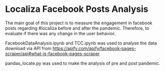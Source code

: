 # Localiza Facebook Posts Analysis

The main goal of this project is to measure the engagement in facebook posts regarding #localiza before and after the pandemic. Therefore, to evaluate if there was any change in the user behavior.

FacebookDataAnalysis.ipynb and TCC.ipynb was used to analyse the data download via API from https://apify.com/apify/facebook-pages-scraper/api#what-is-facebook-pages-scraper

pandas_locate.py was used to make the analysis of pre and post pandemic.


